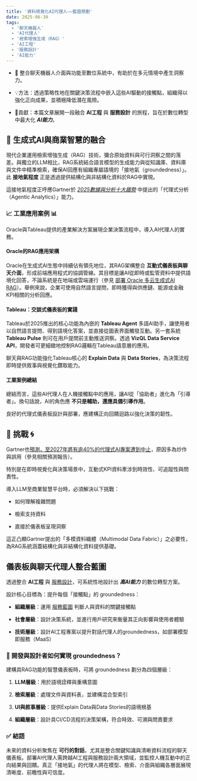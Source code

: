 ```yaml
---
title: '資料視覺化AI代理人——藍圖規劃'
date: 2025-06-30
tags:
  - '聊天機器人'
  - 'AI代理人'
  - '檢索增強生成（RAG）'
  - 'AI工程'
  - '服務設計'
  - 'AI能力'
---
```


- 🤔 整合聊天機器人介面與功能至數位系統中，有助於在多元情境中產生洞察力。
    
- 💡方法：透過策略性地在關鍵決策流程中嵌入這些AI驅動的接觸點，組織得以強化正向成果，並積極降低潛在風險。
    
- 🎁貢獻：本篇文章展開一段融合 **AI工程** 與 **服務設計** 的旅程，旨在於數位轉型中最大化 _**AI能力**_。

<!--more-->

## 🧠 生成式AI與商業智慧的融合

現代企業運用檢索增強生成（RAG）技術，彌合原始資料與可行洞察之間的落差。與獨立的LLM相比，RAG系統結合語言模型的生成能力與從知識庫、資料庫與文件中精準檢索，確保AI回應有組織專屬語境的「接地氣（groundedness）」。此 **接地氣程度** 正是透過提供結構化與非結構化資料於RAG中實現。

這接地氣程度正呼應Gartner於 [_2025數據與分析十大趨勢_](https://www.gartner.com/en/newsroom/press-releases/2025-03-05-gartner-identifies-top-trends-in-data-and-analytics-for-2025) 中提出的「代理式分析（Agentic Analytics）」能力。

### 📈 工業應用案例 📊

Oracle與Tableau提供的產業解決方案展現企業決策流程中，導入AI代理人的實務。

#### Oracle的RAG應用架構

Oracle在生成式AI生態中持續佔有領先地位，其RAG架構整合 **互動式儀表板與聊天介面**，形成前端應用程式的協調管線。其目標是讓AI從即時或監管資料中提供語境化回答，不論系統是在地端或雲端運行（參見 [部署 Oracle 多云生成式AI RAG](https://docs.oracle.com/en/solutions/oci-multicloud-genai-rag/index.html)）。舉例來說，企業可使用自然語言提問，即時獲得與供應鏈、能源或金融KPI相關的分析回應。

#### Tableau：交談式儀表板的實踐

Tableau於2025推出的核心功能為內嵌的 **Tableau Agent** 多語AI助手，讓使用者以自然語言提問、得到語境化答案，並直接從圖表界面觸發互動。另一套系統 **Tableau Pulse** 則可在用戶提問前主動推送洞察。透過 **VizQL Data Service API**，開發者可更細緻地控制RAG邏輯在Tableau語意層的應用。

聊天與RAG功能強化Tableau核心的 **Explain Data** 與 **Data Stories**，為決策流程即時提供敘事與視覺化鑽取能力。

#### 工業案例總結

總結而言，這些AI代理人在人機接觸點中的應用，讓AI從「協助者」進化為「引導者」。換句話說，AI的角色應 **不只是輔助，還應具備引導作用**。

良好的代理式儀表板設計與部署，應建構正向回饋迴路以強化決策的韌性。

## 🧗 挑戰 🌀

Gartner也[預測，至2027年將有逾40%的代理式AI專案遭到中止](https://analyticsindiamag.com/ai-news-updates/gartner-predicts-that-over-40-of-agentic-ai-projects-will-be-discontinued-by-2027/)，原因多為炒作與誤用（參見相關預測報告）。

特別是在即時視覺化與決策場景中，互動式KPI資料牽涉到時效性、可追蹤性與問責性。

導入LLM至商業智慧平台時，必須解決以下挑戰：

- 如何理解複雜問題
    
- 檢索支持資料
    
- 直接於儀表板呈現洞察
    

這正凸顯Gartner提出的「多模資料織體（Multimodal Data Fabric）」之必要性，為RAG系統涵蓋結構化與非結構化資料提供基礎。

## 儀表板與聊天代理人整合藍圖

透過整合 **AI工程** 與 [服務設計](https://www.nngroup.com/articles/service-blueprints-definition/)，可系統性地設計出 _**高AI能力**_ 的數位轉型方案。

設計核心目標為：提升每個「接觸點」的 groundedness：

- **組織層級**：運用 [服務藍圖](https://www.nngroup.com/articles/service-blueprints-definition/) 判斷人與資料的關鍵接觸點
    
- **社會層級**：設計決策系統，並進行用戶研究來衡量其正向影響與使用者體驗
    
- **技術層級**：設計AI工程專案以提升對話代理人的groundedness，如部署模型即服務（MaaS）
    

### 🔄 開發與設計者如何實現 groundedness？

建構具RAG功能的智慧儀表板時，可將 groundedness 劃分為四個層級：

1. **LLM層級**：用於語境詮釋與重構意圖
    
2. **檢索層級**：處理文件與資料表，並建構混合型索引
    
3. **UI與敘事層級**：提供Explain Data與Data Stories的語境根基
    
4. **組織層級**：設計具CI/CD流程的決策架構，符合時效、可溯與問責要求
    

### ✅ 結語

未來的資料分析聚焦在 **可行的對話**，尤其是整合關鍵知識與清晰資料流程的聊天儀表板。部署AI代理人需跨越AI工程與服務設計兩大領域，並監控人機互動中的正向結果與回饋。真正「接地氣」的代理人將在模型、檢索、介面與組織各層面展現清晰度、前瞻性與可信度。